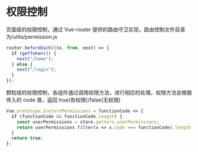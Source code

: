 # 权限控制

页面级的权限控制，通过 Vue-router 提供的路由守卫实现，路由控制文件目录为/utils/permission.js

```js
router.beforeEach((to, from, next) => {
  if (getToken()) {
    next("/home");
  } else {
    next("/login");
  }
});
```

颗粒级的权限控制，各组件通过调用权限方法，进行相应的处理。权限方法会根据传入的 code 值，返回 true(有权限)/false(无权限)

```js
Vue.prototype.$returnPermissions = functionCode => {
  if (functionCode && functionCode.length) {
    const userPermissions = store.getters.userPermissions;
    return userPermissions.filter(x => x.code === functionCode).length > 0;
  }
  return true;
};
```
